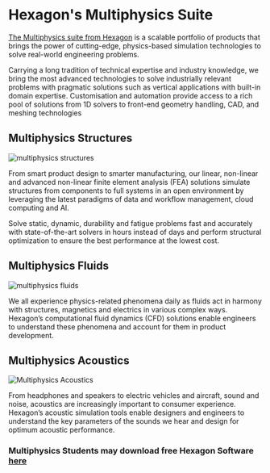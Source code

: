 # Hexagon's Multiphysics Suite
[The Multiphysics suite from Hexagon](https://hexagon.com/products/product-groups/computer-aided-engineering-software/multiphysics-simulation-software)
 is a scalable portfolio of products that brings the power of cutting-edge, physics-based simulation technologies to solve real-world engineering problems.

Carrying a long tradition of technical expertise and industry knowledge, we bring the most advanced technologies to solve industrially relevant problems with pragmatic solutions such as vertical applications with built-in domain expertise. Customisation and automation provide access to a rich pool of solutions from 1D solvers to front-end geometry handling, CAD, and meshing technologies

## Multiphysics Structures
![multiphysics structures](https://user-images.githubusercontent.com/130690758/231891427-bc077d22-3806-4b76-847d-b6739504e81c.png)

From smart product design to smarter manufacturing, our linear, non-linear and advanced non-linear finite element analysis (FEA) solutions simulate structures from components to full systems in an open environment by leveraging the latest paradigms of data and workflow management, cloud computing and AI.

Solve static, dynamic, durability and fatigue problems fast and accurately with state-of-the-art solvers in hours instead of days and perform structural optimization to ensure the best performance at the lowest cost.

## Multiphysics Fluids
![multiphysics fluids](https://user-images.githubusercontent.com/130690758/231891588-1c6546aa-02b2-4f7f-87b8-a3291520884f.png)

We all experience physics-related phenomena daily as fluids act in harmony with structures, magnetics and electrics in various complex ways. Hexagon’s computational fluid dynamics (CFD) solutions enable engineers to understand these phenomena and account for them in product development.

## Multiphysics Acoustics
![ Multiphysics Acoustics](https://user-images.githubusercontent.com/130690758/231894697-791432fc-5165-44e4-88cf-8e10dfee1960.png)

From headphones and speakers to electric vehicles and aircraft, sound and noise, acoustics are increasingly important to consumer experience. Hexagon’s acoustic simulation tools enable designers and engineers to understand the key parameters of the sounds we hear and design for optimum acoustic performance.

### Multiphysics Students may download free Hexagon Software [here](https://hexagon.com/products/msc-apex-student-edition?_ga=2.261971466.623384092.1681368289-1219324398.1637183295)

